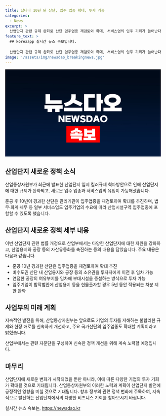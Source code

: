 ```yaml
---
title: 삽니다 10년 된 산단, 입주 업종 확대, 투자 가능
categories:
  - News
excerpt: >
  산업단지 관련 규제 완화로 산단 입주업종 재검토와 확대, 서비스업의 입주 기회가 늘어난다. 또한, 자산유동화 방식을 통한 자금 조달이 가능해지고, 산업용지 분양 후 5년 동안 적용되는 처분 제한이 완화된다. 불합리한 규제와 현장 애로를 신속하게 개선할 계획이며, 산업부는 이에 따른 제도개선을 시행한다.
feature_text: >
  ## koreaapp 실시간 뉴스 속보입니다.

  산업단지 관련 규제 완화로 산단 입주업종 재검토와 확대, 서비스업의 입주 기회가 늘어난다. 또한, 자산유동화 방식을 통한 자금 조달이 가능해지고, 산업용지 분양 후 5년 동안 적용되는 처분 제한이 완화된다. 불합리한 규제와 현장 애로를 신속하게 개선할 계획이며, 산업부는 이에 따른 제도개선을 시행한다.
image: '/assets/img/newsdao_breakingnews.jpg'
---
```


<p><img src="/assets/img/newsdao_breakingnews.jpg" alt="koreaapp 속보" /></p>

<h2 data-ke-size="size26">산업단지 새로운 정책 소식</h2>

<p>산업통상자원부가 최근에 발표한 산업단지 입지 킬러규제 혁파방안으로 인해 산업단지에 대한 규제가 완화되고, 새로운 입주 업종과 서비스업의 유입이 가능해졌습니다.</p>

<p data-ke-size="size16">준공 후 10년이 경과한 산단은 관리기관이 입주업종을 재검토하여 확대를 추진하며, 법무·회계·세무 등 일부 서비스업도 입주기업의 수요에 따라 산업시설구역 입주업종에 포함할 수 있도록 했습니다.</p>

<h2 data-ke-size="size26">산업단지 새로운 정책 세부 내용</h2>

<p>이번 산업단지 관련 법률 개정으로 산업부에서는 다양한 산업단지에 대한 지원을 강화하고, 산업용지와 공장 등의 자산유동화를 촉진하는 등의 내용을 담았습니다. 주요 내용은 다음과 같습니다.</p>

<ul>
    <li>준공 10년 경과한 산단은 입주업종을 재검토하여 확대 추진</li>
    <li>비수도권 산단 내 산업용지와 공장 등의 소유권을 투자자에게 이전 후 임차 가능</li>
    <li>연접한 공장의 여유부지를 임차해 부대시설을 증설하는 방식으로 투자 가능</li>
    <li>입주기업이 합작법인에 산업용지 등을 현물출자할 경우 5년 동안 적용되는 처분 제한 완화</li>
</ul>

<h2 data-ke-size="size26">사업부의 미래 계획</h2>

<p>지속적인 발전을 위해, 산업통상자원부는 앞으로도 기업의 투자를 저해하는 불합리한 규제와 현장 애로를 신속하게 개선하고, 주요 국가산단의 입주업종도 확대할 계획이라고 밝혔습니다.</p>

<p data-ke-size="size16">산업부에서는 관련 자문단을 구성하여 신속한 정책 개선을 위해 계속 노력할 예정입니다.</p>

<h2 data-ke-size="size26">마무리</h2>

<p>산업단지에 새로운 변화가 시작되었을 뿐만 아니라, 이에 따른 다양한 기업의 투자 기회가 확대될 것으로 기대됩니다. 산업통상자원부의 이러한 노력과 계획이 산업단지 발전에 긍정적인 영향을 미칠 것으로 기대됩니다.
향후 정부의 관련 정책 변화에 주목하여, 지속적으로 발전하는 산업단지에서의 다양한 비즈니스 기회를 찾아보시기 바랍니다.</p>
실시간 뉴스 속보는, <a href="https://newsdao.kr" rel="dofollow">https://newsdao.kr</a>


